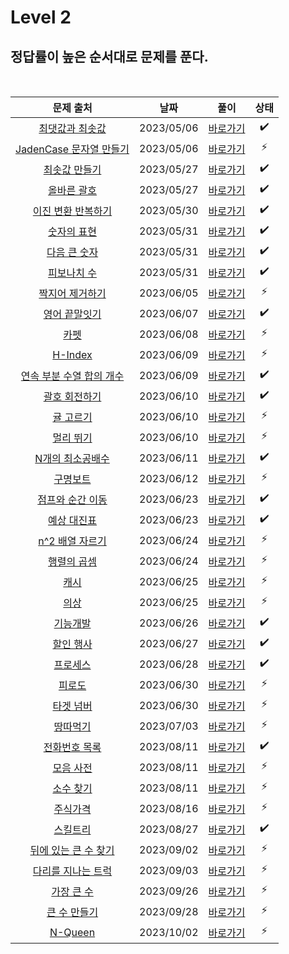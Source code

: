 # Level 2

## 정답률이 높은 순서대로 문제를 푼다.

<br>

|                                          문제 출처                                           |    날짜    |          풀이           | 상태 |
| :------------------------------------------------------------------------------------------: | :--------: | :---------------------: | :--: |
|      [최댓값과 최솟값](https://school.programmers.co.kr/learn/courses/30/lessons/12939)      | 2023/05/06 | [바로가기](./12939.js)  |  ✔️  |
|  [JadenCase 문자열 만들기](https://school.programmers.co.kr/learn/courses/30/lessons/12951)  | 2023/05/06 | [바로가기](./12951.js)  |  ⚡  |
|       [최솟값 만들기](https://school.programmers.co.kr/learn/courses/30/lessons/12941)       | 2023/05/27 | [바로가기](./12941.js)  |  ✔️  |
|        [올바른 괄호](https://school.programmers.co.kr/learn/courses/30/lessons/12909)        | 2023/05/27 | [바로가기](./12909.js)  |  ✔️  |
|    [이진 변환 반복하기](https://school.programmers.co.kr/learn/courses/30/lessons/70129)     | 2023/05/30 | [바로가기](./70129.js)  |  ✔️  |
|        [숫자의 표현](https://school.programmers.co.kr/learn/courses/30/lessons/12924)        | 2023/05/31 | [바로가기](./12924.js)  |  ✔️  |
|       [다음 큰 숫자](https://school.programmers.co.kr/learn/courses/30/lessons/12911)        | 2023/05/31 | [바로가기](./12911.js)  |  ✔️  |
|        [피보나치 수](https://school.programmers.co.kr/learn/courses/30/lessons/12945)        | 2023/05/31 | [바로가기](./12945.js)  |  ✔️  |
|      [짝지어 제거하기](https://school.programmers.co.kr/learn/courses/30/lessons/12973)      | 2023/06/05 | [바로가기](./12973.js)  |  ⚡  |
|       [영어 끝말잇기](https://school.programmers.co.kr/learn/courses/30/lessons/12981)       | 2023/06/07 | [바로가기](./12981.js)  |  ✔️  |
|           [카펫](https://school.programmers.co.kr/learn/courses/30/lessons/42842)            | 2023/06/08 | [바로가기](./42842.js)  |  ⚡  |
|          [H-Index](https://school.programmers.co.kr/learn/courses/30/lessons/42747)          | 2023/06/09 | [바로가기](./42747.js)  |  ⚡  |
| [연속 부분 수열 합의 개수](https://school.programmers.co.kr/learn/courses/30/lessons/131701) | 2023/06/09 | [바로가기](./131701.js) |  ✔️  |
|       [괄호 회전하기](https://school.programmers.co.kr/learn/courses/30/lessons/76502)       | 2023/06/10 | [바로가기](./76502.js)  |  ✔️  |
|        [귤 고르기](https://school.programmers.co.kr/learn/courses/30/lessons/138476)         | 2023/06/10 | [바로가기](./138476.js) |  ⚡  |
|         [멀리 뛰기](https://school.programmers.co.kr/learn/courses/30/lessons/12914)         | 2023/06/10 | [바로가기](./12914.js)  |  ⚡  |
|     [N개의 최소공배수](https://school.programmers.co.kr/learn/courses/30/lessons/12953)      | 2023/06/11 | [바로가기](./12953.js)  |  ✔️  |
|         [구명보트](https://school.programmers.co.kr/learn/courses/30/lessons/42885)          | 2023/06/12 | [바로가기](./42885.js)  |  ⚡  |
|     [점프와 순간 이동](https://school.programmers.co.kr/learn/courses/30/lessons/12980)      | 2023/06/23 | [바로가기](./12980.js)  |  ✔️  |
|        [예상 대진표](https://school.programmers.co.kr/learn/courses/30/lessons/12985)        | 2023/06/23 | [바로가기](./12985.js)  |  ✔️  |
|      [n^2 배열 자르기](https://school.programmers.co.kr/learn/courses/30/lessons/87390)      | 2023/06/24 | [바로가기](./87390.js)  |  ⚡  |
|        [행렬의 곱셈](https://school.programmers.co.kr/learn/courses/30/lessons/12949)        | 2023/06/24 | [바로가기](./12949.js)  |  ⚡  |
|           [캐시](https://school.programmers.co.kr/learn/courses/30/lessons/17680)            | 2023/06/25 | [바로가기](./17680.js)  |  ⚡  |
|           [의상](https://school.programmers.co.kr/learn/courses/30/lessons/42578)            | 2023/06/25 | [바로가기](./42578.js)  |  ⚡  |
|         [기능개발](https://school.programmers.co.kr/learn/courses/30/lessons/42586)          | 2023/06/26 | [바로가기](./42586.js)  |  ✔️  |
|        [할인 행사](https://school.programmers.co.kr/learn/courses/30/lessons/131127)         | 2023/06/27 | [바로가기](./131127.js) |  ✔️  |
|         [프로세스](https://school.programmers.co.kr/learn/courses/30/lessons/42587)          | 2023/06/28 | [바로가기](./42587.js)  |  ✔️  |
|          [피로도](https://school.programmers.co.kr/learn/courses/30/lessons/87946)           | 2023/06/30 | [바로가기](./87946.js)  |  ⚡  |
|         [타겟 넘버](https://school.programmers.co.kr/learn/courses/30/lessons/43165)         | 2023/06/30 | [바로가기](./43165.js)  |  ⚡  |
|         [땅따먹기](https://school.programmers.co.kr/learn/courses/30/lessons/12913)          | 2023/07/03 | [바로가기](./12913.js)  |  ⚡  |
|       [전화번호 목록](https://school.programmers.co.kr/learn/courses/30/lessons/42577)       | 2023/08/11 | [바로가기](./42577.js)  |  ✔️  |
|         [모음 사전](https://school.programmers.co.kr/learn/courses/30/lessons/84512)         | 2023/08/11 | [바로가기](./84512.js)  |  ⚡  |
|         [소수 찾기](https://school.programmers.co.kr/learn/courses/30/lessons/42839)         | 2023/08/11 | [바로가기](./42839.js)  |  ⚡  |
|         [주식가격](https://school.programmers.co.kr/learn/courses/30/lessons/42584)          | 2023/08/16 | [바로가기](./42584.js)  |  ⚡  |
|         [스킬트리](https://school.programmers.co.kr/learn/courses/30/lessons/49993)          | 2023/08/27 | [바로가기](./49993.js)  |  ✔️  |
|   [뒤에 있는 큰 수 찾기](https://school.programmers.co.kr/learn/courses/30/lessons/154539)   | 2023/09/02 | [바로가기](./154539.js) |  ⚡  |
|    [다리를 지나는 트럭](https://school.programmers.co.kr/learn/courses/30/lessons/42583)     | 2023/09/03 | [바로가기](./42583.js)  |  ⚡  |
|        [가장 큰 수](https://school.programmers.co.kr/learn/courses/30/lessons/42746)         | 2023/09/26 | [바로가기](./42746.js)  |  ⚡  |
|       [큰 수 만들기](https://school.programmers.co.kr/learn/courses/30/lessons/42883)        | 2023/09/28 | [바로가기](./42883.js)  |  ⚡  |
|          [N-Queen](https://school.programmers.co.kr/learn/courses/30/lessons/12952)          | 2023/10/02 | [바로가기](./12952.js)  |  ⚡  |
